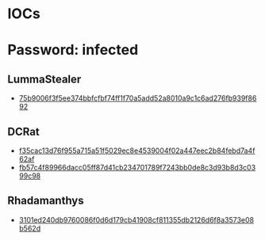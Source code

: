 # IOCs

# Password: infected
## LummaStealer
- [75b9006f3f5ee374bbfcfbf74ff1f70a5add52a8010a9c1c6ad276fb939f8692](LummaStealer/75b9006f3f5ee374bbfcfbf74ff1f70a5add52a8010a9c1c6ad276fb939f8692.md)

## DCRat
- [f35cac13d76f955a715a51f5029ec8e4539004f02a447eec2b84febd7a4f62af](DCRat/f35cac13d76f955a715a51f5029ec8e4539004f02a447eec2b84febd7a4f62af.md)
- [fb57c4f89966dacc05ff87d41cb234701789f7243bb0de8c3d93b8d3c0399c98](DCRat/fb57c4f89966dacc05ff87d41cb234701789f7243bb0de8c3d93b8d3c0399c98.md)

## Rhadamanthys
- [3101ed240db9760086f0d6d179cb41908cf811355db2126d6f8a3573e08b562d](Rhadamanthys/3101ed240db9760086f0d6d179cb41908cf811355db2126d6f8a3573e08b562d.md)
